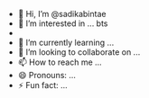 - 👋 Hi, I’m @sadikabintae
- 👀 I’m interested in ... bts
- 
- 🌱 I’m currently learning ...
- 💞️ I’m looking to collaborate on ...
- 📫 How to reach me ...
- 😄 Pronouns: ...
- ⚡ Fun fact: ...

<!---
sadikabintae/sadikabintae is a ✨ special ✨ repository because its `README.md` (this file) appears on your GitHub profile.
You can click the Preview link to take a look at your changes.
--->
